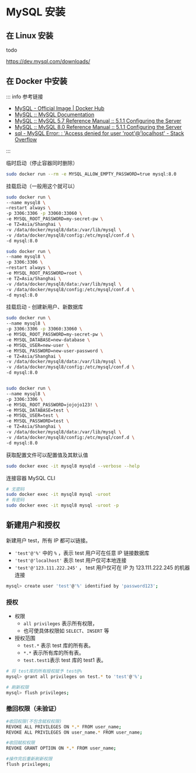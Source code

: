 # MySQL 安装

## 在 Linux 安装

todo

<https://dev.mysql.com/downloads/>

## 在 Docker 中安装

::: info 参考链接

- [MySQL - Official Image | Docker Hub](https://hub.docker.com/_/mysql)
- [MySQL :: MySQL Documentation](https://dev.mysql.com/doc/)
- [MySQL :: MySQL 5.7 Reference Manual :: 5.1.1 Configuring the Server](https://dev.mysql.com/doc/refman/5.7/en/server-configuration.html)
- [MySQL :: MySQL 8.0 Reference Manual :: 5.1.1 Configuring the Server](https://dev.mysql.com/doc/refman/8.0/en/server-configuration.html)
- [sql - MySQL Error: : 'Access denied for user 'root'@'localhost' - Stack Overflow](https://stackoverflow.com/questions/41645309/mysql-error-access-denied-for-user-rootlocalhost)

:::

临时启动（停止容器同时删除）

```bash
sudo docker run --rm -e MYSQL_ALLOW_EMPTY_PASSWORD=true mysql:8.0
```

挂载启动（一般用这个就可以）

```bash
sudo docker run \
--name mysql8 \
–restart always \
-p 3306:3306 -p 33060:33060 \
-e MYSQL_ROOT_PASSWORD=my-secret-pw \
-e TZ=Asia/Shanghai \
-v /data/docker/mysql8/data:/var/lib/mysql \
-v /data/docker/mysql8/config:/etc/mysql/conf.d \
-d mysql:8.0

sudo docker run \
--name mysql8 \
-p 3306:3306 \
–restart always \
-e MYSQL_ROOT_PASSWORD=root \
-e TZ=Asia/Shanghai \
-v /data/docker/mysql8/data:/var/lib/mysql \
-v /data/docker/mysql8/config:/etc/mysql/conf.d \
-d mysql:8.0
```

挂载启动 - 创建新用户、新数据库

```bash
sudo docker run \
--name mysql8 \
-p 3306:3306 -p 33060:33060 \
-e MYSQL_ROOT_PASSWORD=my-secret-pw \
-e MYSQL_DATABASE=new-database \
-e MYSQL_USER=new-user \
-e MYSQL_PASSWORD=new-user-password \
-e TZ=Asia/Shanghai \
-v /data/docker/mysql8/data:/var/lib/mysql \
-v /data/docker/mysql8/config:/etc/mysql/conf.d \
-d mysql:8.0


sudo docker run \
--name mysql8 \
-p 3306:3306 \
-e MYSQL_ROOT_PASSWORD=jojojo123! \
-e MYSQL_DATABASE=test \
-e MYSQL_USER=test \
-e MYSQL_PASSWORD=test \
-e TZ=Asia/Shanghai \
-v /data/docker/mysql8/data:/var/lib/mysql \
-v /data/docker/mysql8/config:/etc/mysql/conf.d \
-d mysql:8.0
```

获取配置文件可以配置值及其默认值

```bash
sudo docker exec -it mysql8 mysqld --verbose --help
```

连接容器 MySQL CLI

```bash
# 无密码
sudo docker exec -it mysql8 mysql -uroot
# 有密码
sudo docker exec -it mysql8 mysql -uroot -p
```

## 新建用户和授权

新建用户 test，所有 IP 都可以链接。

- `'test'@'%'` 中的 `%` ，表示 test 用户可在任意 IP 链接数据库
- `'test'@'localhost'` 表示 test 用户仅可本地连接
- `'test'@'123.111.222.245'` ， test 用户仅可在 IP 为 123.111.222.245 的机器连接

```bash
mysql> create user 'test'@'%' identified by 'password123';
```

### 授权

- 权限
  - `all privileges` 表示所有权限，
  - 也可使具体权限如 `SELECT`、`INSERT` 等
- 授权范围
  - `test.*` 表示 test 库的所有表。
  - `*.*` 表示所有库的所有表。
  - `test.test1`表示 test 库的 test1 表。

```bash
# 将 test库的所有授权赋予 test@%
mysql> grant all privileges on test.* to 'test'@'%';

# 刷新权限
mysql> flush privileges;
```

### 撤回权限（未验证）

```bash
#收回权限(不包含赋权权限)
REVOKE ALL PRIVILEGES ON *.* FROM user_name;
REVOKE ALL PRIVILEGES ON user_name.* FROM user_name;

#收回赋权权限
REVOKE GRANT OPTION ON *.* FROM user_name;

#操作完后重新刷新权限
flush privileges;
```
